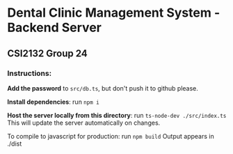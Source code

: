 # Dental Clinic Management System - Backend Server

## CSI2132 Group 24

### Instructions:

**Add the password** to `src/db.ts`, but don't push it to github please.

**Install dependencies**: run `npm i`

**Host the server locally from this directory**: run `ts-node-dev ./src/index.ts`
This will update the server automatically on changes.

To compile to javascript for production: run `npm build`
Output appears in ./dist
